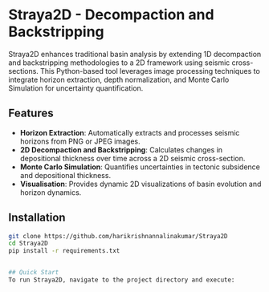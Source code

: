 # Straya2D - Decompaction and Backstripping

Straya2D enhances traditional basin analysis by extending 1D decompaction and backstripping methodologies to a 2D framework using seismic cross-sections. This Python-based tool leverages image processing techniques to integrate horizon extraction, depth normalization, and Monte Carlo Simulation for uncertainty quantification.

## Features

- **Horizon Extraction**: Automatically extracts and processes seismic horizons from PNG or JPEG images.
- **2D Decompaction and Backstripping**: Calculates changes in depositional thickness over time across a 2D seismic cross-section.
- **Monte Carlo Simulation**: Quantifies uncertainties in tectonic subsidence and depositional thickness.
- **Visualisation**: Provides dynamic 2D visualizations of basin evolution and horizon dynamics.

## Installation
```bash
git clone https://github.com/harikrishnannalinakumar/Straya2D
cd Straya2D
pip install -r requirements.txt


## Quick Start
To run Straya2D, navigate to the project directory and execute:
